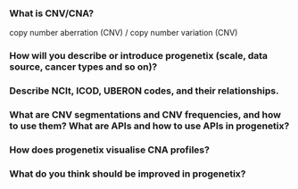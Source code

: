### What is CNV/CNA?
copy number aberration (CNV) / copy number variation (CNV)

### How will you describe or introduce progenetix (scale, data source, cancer types and so on)?

### Describe NCIt, ICOD, UBERON codes, and their relationships.
### What are CNV segmentations and CNV frequencies, and how to use them? What are APIs and how to use APIs in progenetix?
### How does progenetix visualise CNA profiles?
### What do you think should be improved in progenetix?
